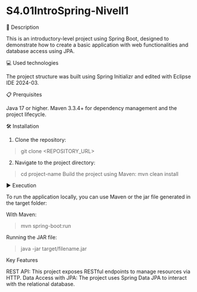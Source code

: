# S4.01IntroSpring-Nivell1

📄 Description

This is an introductory-level project using Spring Boot, designed to demonstrate how to create a basic application with web functionalities and database access using JPA.

💻 Used technologies

The project structure was built using Spring Initializr and edited with Eclipse IDE 2024-03. 

📋 Prerquisites

Java 17 or higher.
Maven 3.3.4+ for dependency management and the project lifecycle.


🛠️ Installation

1. Clone the repository:
> git clone <REPOSITORY_URL>
2. Navigate to the project directory:
> cd project-name
Build the project using Maven:
> mvn clean install

▶️ Execution

To run the application locally, you can use Maven or the jar file generated in the target folder:

With Maven:
> mvn spring-boot:run

Running the JAR file:
> java -jar target/filename.jar

Key Features

REST API: This project exposes RESTful endpoints to manage resources via HTTP.
Data Access with JPA: The project uses Spring Data JPA to interact with the relational database.
